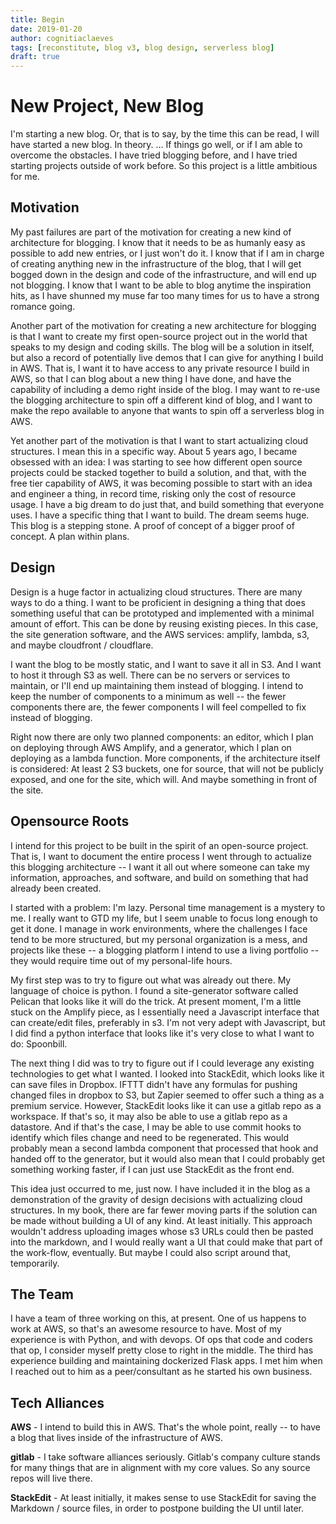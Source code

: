 ```yaml
---
title: Begin
date: 2019-01-20
author: cognitiaclaeves
tags: [reconstitute, blog v3, blog design, serverless blog]
draft: true
---
```


# New Project, New Blog

I'm starting a new blog. Or, that is to say, by the time this can be read, I will have started a new blog. In theory. ... If things go well, or if I am able to overcome the obstacles. I have tried blogging before, and I have tried starting projects outside of work before. So this project is a little ambitious for me.

## Motivation

My past failures are part of the motivation for creating a new kind of architecture for blogging. I know that it needs to be as humanly easy as possible to add new entries, or I just won't do it. I know that if I am in charge of creating anything new in the infrastructure of the blog, that I will get bogged down in the design and code of the infrastructure, and will end up not blogging. I know that I want to be able to blog anytime the inspiration hits, as I have shunned my muse far too many times for us to have a strong romance going.

Another part of the motivation for creating a new architecture for blogging is that I want to create my first open-source project out in the world that speaks to my design and coding skills. The blog will be a solution in itself, but also a record of potentially live demos that I can give for anything I build in AWS. That is, I want it to have access to any private resource I build in AWS, so that I can blog about a new thing I have done, and have the capability of including a demo right inside of the blog. I may want to re-use the blogging architecture to spin off a different kind of blog, and I want to make the repo available to anyone that wants to spin off a serverless blog in AWS.

Yet another part of the motivation is that I want to start actualizing cloud structures. I mean this in a specific way. About 5 years ago, I became obsessed with an idea: I was starting to see how different open source projects could be stacked together to build a solution, and that, with the free tier capability of AWS, it was becoming possible to start with an idea and engineer a thing, in record time, risking only the cost of resource usage. I have a big dream to do just that, and build something that everyone uses. I have a specific thing that I want to build. The dream seems huge. This blog is a stepping stone. A proof of concept of a bigger proof of concept. A plan within plans.

## Design

Design is a huge factor in actualizing cloud structures. There are many ways to do a thing. I want to be proficient in designing a thing that does something useful that can be prototyped and implemented with a minimal amount of effort. This can be done by reusing existing pieces. In this case, the site generation software, and the AWS services: amplify, lambda, s3, and maybe cloudfront / cloudflare.

I want the blog to be mostly static, and I want to save it all in S3. And I want to host it through S3 as well. There can be no servers or services to maintain, or I'll end up maintaining them instead of blogging. I intend to keep the number of components to a minimum as well -- the fewer components there are, the fewer components I will feel compelled to fix instead of blogging.

Right now there are only two planned components: an editor, which I plan on deploying through AWS Amplify, and a generator, which I plan on deploying as a lambda function. More components, if the architecture itself is considered: At least 2 S3 buckets, one for source, that will not be publicly exposed, and one for the site, which will. And maybe something in front of the site.

## Opensource Roots

I intend for this project to be built in the spirit of an open-source project. That is, I want to document the entire process I went through to actualize this blogging architecture -- I want it all out where someone can take my information, approaches, and software, and build on something that had already been created.

I started with a problem: I'm lazy. Personal time management is a mystery to me. I really want to GTD my life, but I seem unable to focus long enough to get it done. I manage in work environments, where the challenges I face tend to be more structured, but my personal organization is a mess, and projects like these -- a blogging platform I intend to use a living portfolio -- they would require time out of my personal-life hours.

My first step was to try to figure out what was already out there. My language of choice is python. I found a site-generator software called Pelican that looks like it will do the trick. At present moment, I'm a little stuck on the Amplify piece, as I essentially need a Javascript interface that can create/edit files, preferably in s3. I'm not very adept with Javascript, but I did find a python interface that looks like it's very close to what I want to do: Spoonbill.

The next thing I did was to try to figure out if I could leverage any existing technologies to get what I wanted. I looked into StackEdit, which looks like it can save files in Dropbox. IFTTT didn't have any formulas for pushing changed files in dropbox to S3, but Zapier seemed to offer such a thing as a premium service. However, StackEdit looks like it can use a gitlab repo as a workspace. If that's so, it may also be able to use a gitlab repo as a datastore. And if that's the case, I may be able to use commit hooks to identify which files change and need to be regenerated. This would probably mean a second lambda component that processed that hook and handed off to the generator, but it would also mean that I could probably get something working faster, if I can just use StackEdit as the front end.

This idea just occurred to me, just now. I have included it in the blog as a demonstration of the gravity of design decisions with actualizing cloud structures. In my book, there are far fewer moving parts if the solution can be made without building a UI of any kind. At least initially. This approach wouldn't address uploading images whose s3 URLs could then be pasted into the markdown, and I would really want a UI that could make that part of the work-flow, eventually. But maybe I could also script around that, temporarily.

## The Team

I have a team of three working on this, at present. One of us happens to work at AWS, so that's an awesome resource to have. Most of my experience is with Python, and with devops. Of ops that code and coders that op, I consider myself pretty close to right in the middle. The third has experience building and maintaining dockerized Flask apps. I met him when I reached out to him as a peer/consultant as he started his own business.

## Tech Alliances

**AWS** - I intend to build this in AWS. That's the whole point, really -- to have a blog that lives inside of the infrastructure of AWS.

**gitlab** - I take software alliances seriously. Gitlab's company culture stands for many things that are in alignment with my core values. So any source repos will live there.

**StackEdit** - At least initially, it makes sense to use StackEdit for saving the Markdown / source files, in order to postpone building the UI until later.


